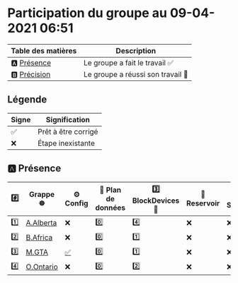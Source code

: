 # Participation du groupe au 09-04-2021 06:51

| Table des matières            | Description                                             |
|-------------------------------|---------------------------------------------------------|
| :a: [Présence](#a-présence)   | Le groupe a fait le travail        :white_check_mark:   |
| :b: [Précision](#b-précision) | Le groupe a réussi son travail     :tada:               |

## Légende

| Signe              | Signification                 |
|--------------------|-------------------------------|
| :white_check_mark: | Prêt à être corrigé           |
| :x:                | Étape inexistante             |

## :a: Présence

|:hash:| Grappe :wheel_of_dharma: | :gear: Config | :abacus: Plan de données | :three: BlockDevices :roll_of_paper: | :potable_water: Reservoir | :oil_drum: Stockage 
|------|--------------------------|---------------|--------------------------|-----------------------------|-|-|
| :one: | [A.Alberta](../A.Alberta) | :x: | :zero: | :four: | :x: | :x: |
| :two: | [B.Africa](../B.Africa) | :x: | :zero: | :one: | :x: | :x: |
| :three: | [M.GTA](../M.GTA) | [:white_check_mark:](../M.GTA/.kube/config) | :zero: | :one: | :x: | :x: |
| :four: | [O.Ontario](../O.Ontario) | :x: | :zero: | :two: | :x: | :x: |
